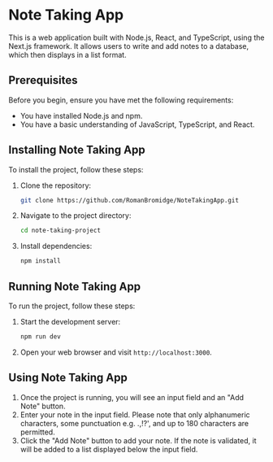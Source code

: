 # Note Taking App

This is a web application built with Node.js, React, and TypeScript, using the Next.js framework. It allows users to write and add notes to a database, which then displays in a list format.

## Prerequisites

Before you begin, ensure you have met the following requirements:

- You have installed Node.js and npm.
- You have a basic understanding of JavaScript, TypeScript, and React.

## Installing Note Taking App

To install the project, follow these steps:

1. Clone the repository:

   ```bash
   git clone https://github.com/RomanBromidge/NoteTakingApp.git
   ```

2. Navigate to the project directory:

   ```bash
   cd note-taking-project
   ```

3. Install dependencies:

   ```bash
   npm install
   ```

## Running Note Taking App

To run the project, follow these steps:

1. Start the development server:

   ```bash
   npm run dev
   ```

2. Open your web browser and visit `http://localhost:3000`.

## Using Note Taking App

1. Once the project is running, you will see an input field and an "Add Note" button.
2. Enter your note in the input field. Please note that only alphanumeric characters, some punctuation e.g. .,!?', and up to 180 characters are permitted.
3. Click the "Add Note" button to add your note. If the note is validated, it will be added to a list displayed below the input field.
